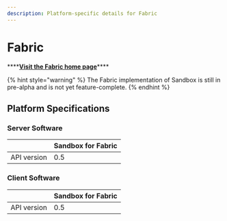 ```yaml
---
description: Platform-specific details for Fabric
---
```


# Fabric

\*\*\*\*[**Visit the Fabric home page**](https://fabricmc.net)\*\*\*\*

{% hint style="warning" %}
The Fabric implementation of Sandbox is still in pre-alpha and is not yet feature-complete.
{% endhint %}

## Platform Specifications

### Server Software

|   | Sandbox for Fabric |
| :--- | :--- |
| API version | 0.5 |

### Client Software

|   | Sandbox for Fabric |
| :--- | :--- |
| API version | 0.5 |

